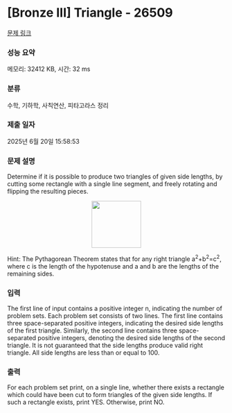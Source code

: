 # [Bronze III] Triangle - 26509 

[문제 링크](https://www.acmicpc.net/problem/26509) 

### 성능 요약

메모리: 32412 KB, 시간: 32 ms

### 분류

수학, 기하학, 사칙연산, 피타고라스 정리

### 제출 일자

2025년 6월 20일 15:58:53

### 문제 설명

<p>Determine if it is possible to produce two triangles of given side lengths, by cutting some rectangle with a single line segment, and freely rotating and flipping the resulting pieces.</p>

<p style="text-align: center;"><img alt="" src="https://upload.acmicpc.net/ed8e2713-87a0-4141-89e8-51ac7c81a7a8/-/preview/" style="width: 114px; height: 108px;"></p>

<p>Hint: The Pythagorean Theorem states that for any right triangle a<sup>2</sup>+b<sup>2</sup>=c<sup>2</sup>, where c is the length of the hypotenuse and a and b are the lengths of the remaining sides.</p>

### 입력 

 <p>The first line of input contains a positive integer n, indicating the number of problem sets. Each problem set consists of two lines. The first line contains three space-separated positive integers, indicating the desired side lengths of the first triangle. Similarly, the second line contains three space-separated positive integers, denoting the desired side lengths of the second triangle. It is not guaranteed that the side lengths produce valid right triangle. All side lengths are less than or equal to 100.</p>

### 출력 

 <p>For each problem set print, on a single line, whether there exists a rectangle which could have been cut to form triangles of the given side lengths. If such a rectangle exists, print YES. Otherwise, print NO.</p>

